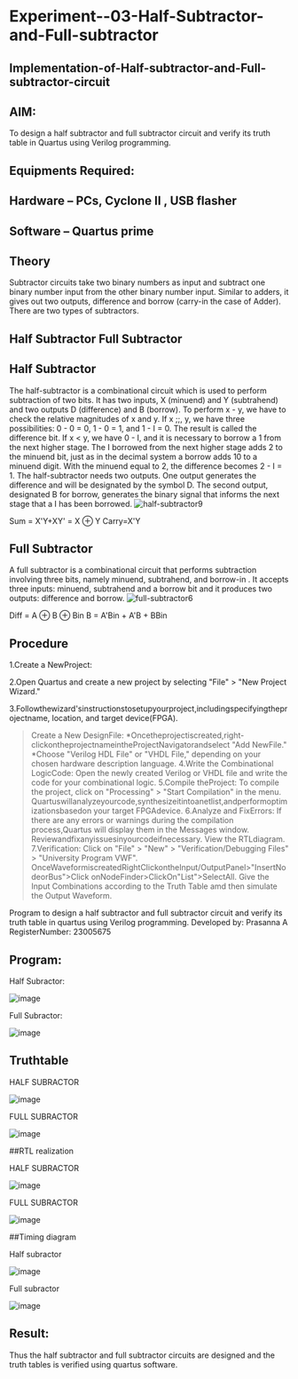 # Experiment--03-Half-Subtractor-and-Full-subtractor
## Implementation-of-Half-subtractor-and-Full-subtractor-circuit
## AIM:
To design a half subtractor and full subtractor circuit and verify its truth table in Quartus using Verilog programming.

## Equipments Required:
## Hardware – PCs, Cyclone II , USB flasher
## Software – Quartus prime
## Theory
Subtractor circuits take two binary numbers as input and subtract one binary number input from the other binary number input. Similar to adders, it gives out two outputs, difference and borrow (carry-in the case of Adder). There are two types of subtractors.

## Half Subtractor Full Subtractor
## Half Subtractor
The half-subtractor is a combinational circuit which is used to perform subtraction of two bits. It has two inputs, X (minuend) and Y (subtrahend) and two outputs D (difference) and B (borrow). To perform x - y, we have to check the relative magnitudes of x and y. If x ;;, y, we have three possibilities: 0 - 0 = 0, 1 - 0 = 1, and 1 - I = 0. The result is called the difference bit. If x < y, we have 0 - I, and it is necessary to borrow a 1 from the next higher stage. The I borrowed from the next higher stage adds 2 to the minuend bit, just as in the decimal system a borrow adds 10 to a minuend digit. With the minuend equal to 2, the difference becomes 2 - I = 1. The half-subtractor needs two outputs. One output generates the difference and will be designated by the symbol D. The second output, designated B for borrow, generates the binary signal that informs the next stage that a I has been borrowed.
![half-subtractor9](https://user-images.githubusercontent.com/36288975/166112538-58c3bc7c-ee5d-4e6a-ac8d-8e8328efe27a.png)


Sum = X'Y+XY' = X ⊕ Y
Carry=X'Y

## Full Subtractor
A full subtractor is a combinational circuit that performs subtraction involving three bits, namely minuend, subtrahend, and borrow-in . It accepts three inputs: minuend, subtrahend and a borrow bit and it produces two outputs: difference and borrow. 
![full-subtractor6](https://user-images.githubusercontent.com/36288975/166112541-24c68359-3de8-4674-ae22-8272ffc385ed.png)


Diff = A ⊕ B ⊕ Bin B = A'Bin + A'B + BBin

## Procedure
1.Create a NewProject:

2.Open Quartus and create a new project by selecting "File" > "New Project Wizard."

3.Followthewizard'sinstructionstosetupyourproject,includingspecifyingtheprojectname, location, and target device(FPGA).
  >Create a New DesignFile:
       *Oncetheprojectiscreated,right-clickontheprojectnameintheProjectNavigatorandselect "Add NewFile."
       *Choose "Verilog HDL File" or "VHDL File," depending on your chosen hardware description language.
4.Write the Combinational LogicCode:
  >Open the newly created Verilog or VHDL file and write the code for your combinational logic.
5.Compile theProject:
  >To compile the project, click on "Processing" > "Start Compilation" in the menu.
  >Quartuswillanalyzeyourcode,synthesizeitintoanetlist,andperformoptimizationsbasedon your target FPGAdevice.
6.Analyze and FixErrors:
  >If there are any errors or warnings during the compilation process,Quartus will display them in the Messages window.
  >Reviewandfixanyissuesinyourcodeifnecessary. View the RTLdiagram.
7.Verification:
  >Click on "File" > "New" > "Verification/Debugging Files" > "University Program VWF".
  >OnceWaveformiscreatedRightClickontheInput/OutputPanel>"InsertNodeorBus">Click onNodeFinder>ClickOn"List">SelectAll.
  >Give the Input Combinations according to the Truth Table amd then simulate the Output Waveform.

Program to design a half subtractor and full subtractor circuit and verify its truth table in quartus using Verilog programming.
Developed by: Prasanna A
RegisterNumber:  23005675

## Program:

Half Subractor:

![image](https://github.com/prasanna-765/Experiment--03-Half-Subtractor-and-Full-subtractor/assets/150009505/14867b75-5c7a-4a4c-95f4-7031d971a93b)

Full Subractor:

![image](https://github.com/prasanna-765/Experiment--03-Half-Subtractor-and-Full-subtractor/assets/150009505/4b90f091-9926-4860-b01b-2271ee0afe70)

## Truthtable

HALF SUBRACTOR

![image](https://github.com/prasanna-765/Experiment--03-Half-Subtractor-and-Full-subtractor/assets/150009505/d9fc9a59-8fb2-4e97-bb4d-0612b4ef6da5)

FULL SUBRACTOR

![image](https://github.com/prasanna-765/Experiment--03-Half-Subtractor-and-Full-subtractor/assets/150009505/eb36c795-96bb-4f82-9a68-cad2c529ee31)

##RTL realization

HALF SUBRACTOR

![image](https://github.com/prasanna-765/Experiment--03-Half-Subtractor-and-Full-subtractor/assets/150009505/87389006-1f5f-49b1-9063-49344a1f87df)

FULL SUBRACTOR

![image](https://github.com/prasanna-765/Experiment--03-Half-Subtractor-and-Full-subtractor/assets/150009505/28ebbdcf-3532-44a1-bf3d-cd2b734457ee)

##Timing diagram

Half subractor

![image](https://github.com/prasanna-765/Experiment--03-Half-Subtractor-and-Full-subtractor/assets/150009505/89f824fa-ebac-4bca-8cea-133f8aa5f2f4)

Full subractor

![image](https://github.com/prasanna-765/Experiment--03-Half-Subtractor-and-Full-subtractor/assets/150009505/ec76b16b-58b3-495d-b32f-006704ffbb8a)


## Result:
Thus the half subtractor and full subtractor circuits are designed and the truth tables is verified using quartus software.
